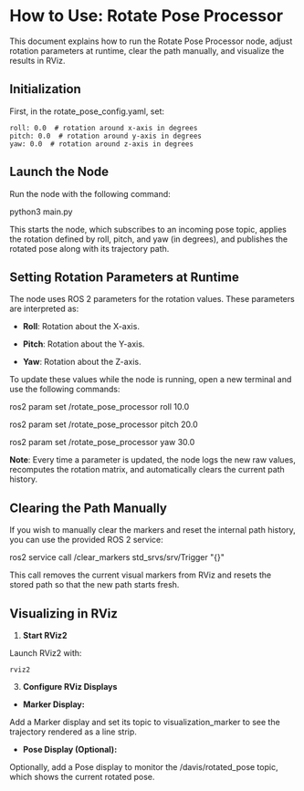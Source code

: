 
  

# How to Use: Rotate Pose Processor

  

This document explains how to run the Rotate Pose Processor node, adjust rotation parameters at runtime, clear the path manually, and visualize the results in RViz.

 ## Initialization
 First, in the rotate_pose_config.yaml, set:

    roll: 0.0  # rotation around x-axis in degrees
    pitch: 0.0  # rotation around y-axis in degrees
    yaw: 0.0  # rotation around z-axis in degrees

## Launch the Node

Run the node with the following command:

  
  

python3 main.py

  

This starts the node, which subscribes to an incoming pose topic, applies the rotation defined by roll, pitch, and yaw (in degrees), and publishes the rotated pose along with its trajectory path.

## Setting Rotation Parameters at Runtime

The node uses ROS 2 parameters for the rotation values. These parameters are interpreted as:

  

-  **Roll**: Rotation about the X-axis.

-  **Pitch**: Rotation about the Y-axis.

-  **Yaw**: Rotation about the Z-axis.

  

To update these values while the node is running, open a new terminal and use the following commands:

  

ros2 param set /rotate_pose_processor roll 10.0

ros2 param set /rotate_pose_processor pitch 20.0

ros2 param set /rotate_pose_processor yaw 30.0

  

**Note**: Every time a parameter is updated, the node logs the new raw values, recomputes the rotation matrix, and automatically clears the current path history.

  

## Clearing the Path Manually

If you wish to manually clear the markers and reset the internal path history, you can use the provided ROS 2 service:

  

ros2 service call /clear_markers std_srvs/srv/Trigger "{}"

  

This call removes the current visual markers from RViz and resets the stored path so that the new path starts fresh.

  

## Visualizing in RViz

  

1.  **Start RViz2**

Launch RViz2 with:

    rviz2

3.  **Configure RViz Displays**

-  **Marker Display:**

Add a Marker display and set its topic to visualization_marker to see the trajectory rendered as a line strip.

-  **Pose Display (Optional):**

Optionally, add a Pose display to monitor the /davis/rotated_pose topic, which shows the current rotated pose.
